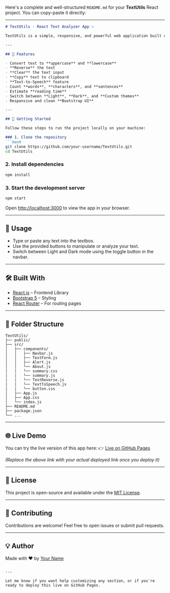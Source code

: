 Here's a complete and well-structured `README.md` for your **TextUtils** React project. You can copy-paste it directly:

---

````markdown
# TextUtils - React Text Analyzer App ✨

TextUtils is a simple, responsive, and powerful web application built using **React** and **Bootstrap**. It allows users to manipulate and analyze text in various ways like converting case, counting words/characters, estimating reading time, and even using text-to-speech.

---

## 🔧 Features

- Convert text to **uppercase** and **lowercase**
- **Reverse** the text
- **Clear** the text input
- **Copy** text to clipboard
- **Text-to-Speech** feature
- Count **words**, **characters**, and **sentences**
- Estimate **reading time**
- Switch between **Light**, **Dark**, and **Custom themes**
- Responsive and clean **Bootstrap UI**

---

## 🚀 Getting Started

Follow these steps to run the project locally on your machine:

### 1. Clone the repository
```bash
git clone https://github.com/your-username/TextUtils.git
cd TextUtils
````

### 2. Install dependencies

```bash
npm install
```

### 3. Start the development server

```bash
npm start
```

Open [http://localhost:3000](http://localhost:3000) to view the app in your browser.

---

## 🧪 Usage

* Type or paste any text into the textbox.
* Use the provided buttons to manipulate or analyze your text.
* Switch between Light and Dark mode using the toggle button in the navbar.

---

## 🛠️ Built With

* [React.js](https://reactjs.org/) – Frontend Library
* [Bootstrap 5](https://getbootstrap.com/) – Styling
* [React Router](https://reactrouter.com/) – For routing pages

---

## 📁 Folder Structure

```
TextUtils/
├── public/
├── src/
│   ├── components/
│   │   ├── Navbar.js
│   │   ├── TextForm.js
│   │   ├── Alert.js
│   │   └── About.js
|   |   └── summary.css
|   |   └── summary.js
|   |   └── TextReverse.js
|   |   └── TextToSpeech.js
|   |   └── button.css
│   ├── App.js
│   ├── App.css
│   └── index.js
├── README.md
├── package.json
└── ...
```

---

## 🌐 Live Demo

You can try the live version of this app here:
👉 [Live on GitHub Pages](https://your-username.github.io/TextUtils)

*(Replace the above link with your actual deployed link once you deploy it)*

---

## 📃 License

This project is open-source and available under the [MIT License](LICENSE).

---

## 🤝 Contributing

Contributions are welcome! Feel free to open issues or submit pull requests.

---

## 💡 Author

Made with ❤️ by [Your Name](https://github.com/your-username)

```

---

Let me know if you want help customizing any section, or if you're ready to deploy this live on GitHub Pages.
```
